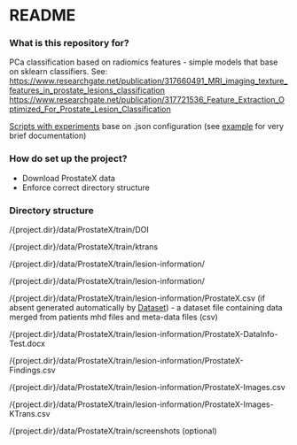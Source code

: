 # README #


### What is this repository for? ###

PCa classification based on radiomics features - simple models that base on sklearn classifiers.
See:
https://www.researchgate.net/publication/317660491_MRI_imaging_texture_features_in_prostate_lesions_classification
https://www.researchgate.net/publication/317721536_Feature_Extraction_Optimized_For_Prostate_Lesion_Classification



[Scripts with experiments](src/scripts) base on .json configuration (see [example](src/scripts/example.py) for very brief documentation)


### How do set up the project? ###

* Download ProstateX data
* Enforce correct directory structure

### Directory structure ###

/{project.dir}/data/ProstateX/train/DOI

/{project.dir}/data/ProstateX/train/ktrans

/{project.dir}/data/ProstateX/train/lesion-information/

/{project.dir}/data/ProstateX/train/lesion-information/

/{project.dir}/data/ProstateX/train/lesion-information/ProstateX.csv (if absent generated automatically by [Dataset](src/dataset.py))
\- a dataset file containing data merged from patients mhd files and meta-data files (csv)

/{project.dir}/data/ProstateX/train/lesion-information/ProstateX-DataInfo-Test.docx

/{project.dir}/data/ProstateX/train/lesion-information/ProstateX-Findings.csv

/{project.dir}/data/ProstateX/train/lesion-information/ProstateX-Images.csv

/{project.dir}/data/ProstateX/train/lesion-information/ProstateX-Images-KTrans.csv

/{project.dir}/data/ProstateX/train/screenshots (optional)
